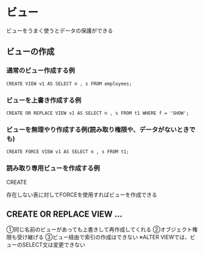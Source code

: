# ビュー
ビューをうまく使うとデータの保護ができる
## ビューの作成
### 通常のビュー作成する例
`CREATE VIEW v1 AS SELECT n , s FROM employees;`
### ビューを上書き作成する例
`CREATE OR REPLACE VIEW v1 AS SELECT n , s FROM t1 WHERE f = 'SHOW';`
### ビューを無理やり作成する例(読み取り権限や、データがないときでも)
`CREATE FORCE VIEW v1 AS SELECT n , s FROM t1;`
### 読み取り専用ビューを作成する例
CREATE 



存在しない表に対してFORCEを使用すればビューを作成できる



## CREATE OR REPLACE VIEW ...

①同じ名前のビューがあっても上書きして再作成してくれる
②オブジェクト権限も受け継げる
③ビュー経由で索引の作成はできない
※ALTER VIEWでは、ビューのSELECT文は変更できない
